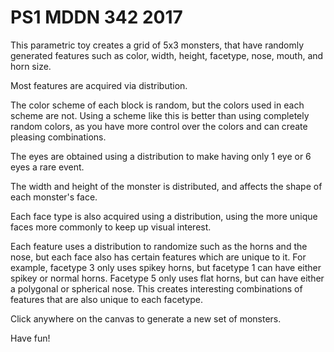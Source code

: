 # PS1 MDDN 342 2017

This parametric toy creates a grid of 5x3 monsters,
that have randomly generated features such as color, width, height, facetype, nose,
mouth, and horn size.

Most features are acquired via distribution.

The color scheme of each block is random, but the colors used in each scheme are not.
Using a scheme like this is better than using completely random colors, as you have more
control over the colors and can create pleasing combinations.

The eyes are obtained using a distribution to make having only 1 eye or
6 eyes a rare event.

The width and height of the monster is distributed, and affects the shape of each monster's
face.

Each face type is also acquired using a distribution, using the more unique faces more commonly
to keep up visual interest.

Each feature uses a distribution to randomize such as the horns and the nose, but each face also
has certain features which are unique to it. For example, facetype 3 only uses spikey horns, but
facetype 1 can have either spikey or normal horns. Facetype 5 only uses flat horns, but can
have either a polygonal or spherical nose. This creates interesting combinations of features
that are also unique to each facetype.

Click anywhere on the canvas to generate a new set of monsters.

Have fun!
